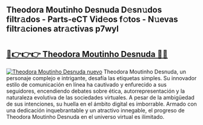 ## Theodora Moutinho Desnuda D𝚎sn𝚞dos filtr𝚊dos - Parts-eCT Vid𝚎os f𝚘tos - N𝚞evas filtr𝚊ciones atr𝚊ctivas p7wyl

# <h2><a href="http://mb11vd.tromn.icu/?c=Theodora+Moutinho+Desnuda">🔗👉👉👉 Theodora Moutinho Desnuda 🔗🔗</a></h2>

[![Theodora Moutinho Desnuda nuevo](https://i.imgur.com/pEAQMta.gif)](http://mb11vd.tromn.icu/?c=Theodora+Moutinho+Desnuda)
Theodora Moutinho Desnuda, un personaje complejo e intrigante, desafía las etiquetas simples. Su innovador estilo de comunicación en línea ha cautivado y enfurecido a sus seguidores, encendiendo debates sobre ética, autorrepresentación y la naturaleza evolutiva de las sociedades virtuales. A pesar de la ambigüedad de sus intenciones, su huella en el ámbito digital es imborrable. Armado con una dedicación inquebrantable y un atractivo innegable, el progreso de Theodora Moutinho Desnuda en el universo virtual es ilimitado.
